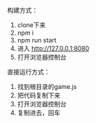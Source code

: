 构建方式：
1. clone下来
2. npm i
3. npm run start
4. 进入 http://127.0.0.1:8080
5. 打开浏览器控制台

直接运行方式：
1. 找到根目录的game.js
2. 把代码复制下来
3. 打开浏览器控制台
4. 复制进去，回车